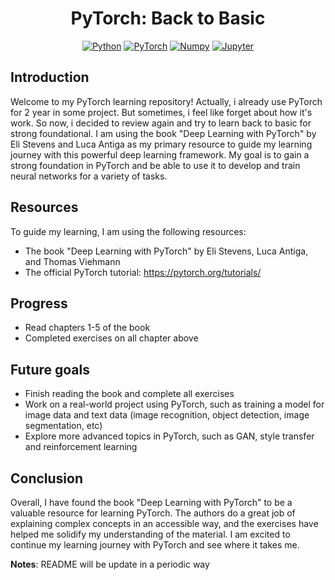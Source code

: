 <div align="center">

# PyTorch: Back to Basic

[![Python](https://img.shields.io/badge/Python-3776AB?logo=python&logoColor=white)](https://www.python.org/)
[![PyTorch](https://img.shields.io/badge/PyTorch-EE4C2C?logo=pytorch&logoColor=white)](https://www.pytorch.org/)
[![Numpy](https://img.shields.io/badge/Numpy-013243?logo=numpy&logoColor=white)](https://www.numpy.org/)
[![Jupyter](https://img.shields.io/badge/Jupyter%20Notebook-F37626?logo=jupyter&logoColor=white)](https://www.jupyter.org/)


</div>

## Introduction
Welcome to my PyTorch learning repository! Actually, i already use PyTorch for 2 year in some project. But sometimes, i feel like forget about how it's work. So now, i decided to review again and try to learn back to basic for strong foundational. I am using the book "Deep Learning with PyTorch" by Eli Stevens and Luca Antiga as my primary resource to guide my learning journey with this powerful deep learning framework. My goal is to gain a strong foundation in PyTorch and be able to use it to develop and train neural networks for a variety of tasks.

## Resources
To guide my learning, I am using the following resources:

* The book "Deep Learning with PyTorch" by Eli Stevens, Luca Antiga, and Thomas Viehmann
* The official PyTorch tutorial: https://pytorch.org/tutorials/

## Progress
* Read chapters 1-5 of the book
* Completed exercises on all chapter above

## Future goals
* Finish reading the book and complete all exercises
* Work on a real-world project using PyTorch, such as training a model for image data and text data (image recognition, object detection, image segmentation, etc)
* Explore more advanced topics in PyTorch, such as GAN, style transfer and reinforcement learning

## Conclusion
Overall, I have found the book "Deep Learning with PyTorch" to be a valuable resource for learning PyTorch. The authors do a great job of explaining complex concepts in an accessible way, and the exercises have helped me solidify my understanding of the material. I am excited to continue my learning journey with PyTorch and see where it takes me.

**Notes**: README will be update in a periodic way
